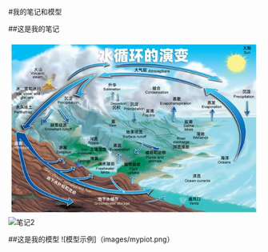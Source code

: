 #我的笔记和模型

##这是我的笔记


![笔记1](images/h2.jpg)
![笔记2](images/hydroiogy.jpg)

##这是我的模型 
![模型示例]（images/mypiot.png）
